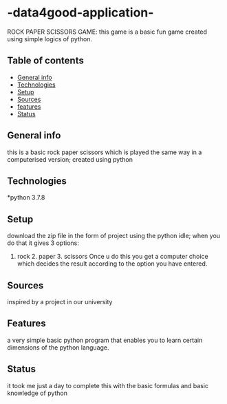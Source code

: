 # -data4good-application-
ROCK PAPER SCISSORS GAME:
this game is a basic fun game created using simple logics of python.

## Table of contents
* [General info](#general-info)
* [Technologies](#technologies)
* [Setup](#setup)
* [Sources](#Sources)
* [features](#features)
* [Status](#status)


## General info
this is a basic rock paper scissors which is played the same way in a computerised version; created using python

## Technologies
*python 3.7.8

## Setup
download the zip file in the form of project using the python idle; when you do that it gives 3 options:
1. rock 2. paper 3. scissors
Once u do this you get a computer choice which decides the result according to the option you have entered.
## Sources
inspired by a project in our university

## Features
a very simple basic python program that enables you to learn certain dimensions of the python language.

## Status
it took me just a day to complete this with the basic formulas and basic knowledge of python


